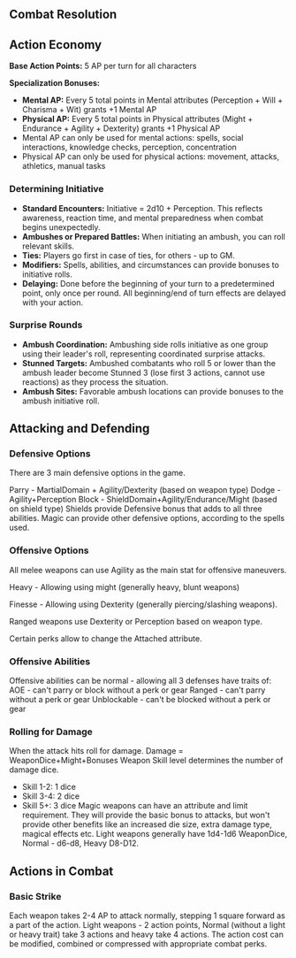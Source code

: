 ## Combat Resolution
## Action Economy

**Base Action Points:** 5 AP per turn for all characters

**Specialization Bonuses:**
- **Mental AP:** Every 5 total points in Mental attributes (Perception + Will + Charisma + Wit) grants +1 Mental AP
- **Physical AP:** Every 5 total points in Physical attributes (Might + Endurance + Agility + Dexterity) grants +1 Physical AP
- Mental AP can only be used for mental actions: spells, social interactions, knowledge checks, perception, concentration
- Physical AP can only be used for physical actions: movement, attacks, athletics, manual tasks

### Determining Initiative

- **Standard Encounters:** Initiative = 2d10 + Perception. This reflects awareness, reaction time, and mental preparedness when combat begins unexpectedly. 
- **Ambushes or Prepared Battles:** When initiating an ambush, you can roll relevant skills.
- **Ties:** Players go first in case of ties, for others - up to GM.
- **Modifiers:** Spells, abilities, and circumstances can provide bonuses to initiative rolls.
- **Delaying:** Done before the beginning of your turn to a predetermined point, only once per round. All beginning/end of turn effects are delayed with your action.

### Surprise Rounds

- **Ambush Coordination:** Ambushing side rolls initiative as one group using their leader's roll, representing coordinated surprise attacks.
- **Stunned Targets:** Ambushed combatants who roll 5 or lower than the ambush leader become Stunned 3 (lose first 3 actions, cannot use reactions) as they process the situation.
- **Ambush Sites:** Favorable ambush locations can provide bonuses to the ambush initiative roll.

## Attacking and Defending


### Defensive Options
There are 3 main defensive options in the game.

Parry - MartialDomain + Agility/Dexterity (based on weapon type)
Dodge - Agility+Perception 
Block - ShieldDomain+Agility/Endurance/Might (based on shield type)
Shields provide Defensive bonus that adds to all three abilities.
Magic can provide other defensive options, according to the spells used.
### Offensive Options
All melee weapons can use Agility as the main stat for offensive maneuvers.

Heavy - Allowing using might (generally heavy, blunt weapons)

Finesse - Allowing using Dexterity (generally piercing/slashing weapons).

Ranged weapons use Dexterity or Perception based on weapon type.

Certain perks allow to change the Attached attribute.

### Offensive Abilities
Offensive abilities can be normal - allowing all 3 defenses  have traits of:
AOE - can't parry or block without a perk or gear
Ranged - can't parry without a perk or gear
Unblockable - can't be blocked without a perk or gear



### Rolling for Damage 
When the attack hits roll for damage. 
Damage = WeaponDice+Might+Bonuses
Weapon Skill level determines the number of damage dice.
  - Skill 1-2: 1 dice
  - Skill 3-4: 2 dice
  - Skill 5+: 3 dice
Magic weapons can have an attribute and limit requirement. They will provide the basic bonus to attacks, but won't provide other benefits like an increased die size, extra damage type, magical effects etc.
Light weapons generally have 1d4-1d6 WeaponDice, Normal - d6-d8, Heavy D8-D12.

  

## Actions in Combat
### Basic Strike
Each weapon takes 2-4 AP to attack normally, stepping 1 square forward as a part of the action. Light weapons - 2 action points, Normal (without a light or heavy trait) take 3 actions and heavy take 4 actions.
The action cost can be modified, combined or compressed with appropriate combat perks.

